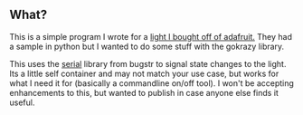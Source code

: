 ## What?

This is a simple program I wrote for a [light I bought off of adafruit.](https://www.adafruit.com/product/5125) They had
a sample in python but I wanted to do some stuff with the gokrazy library.

This uses the [serial](https://github.com/bugstr/go-serial) library from bugstr to
signal state changes to the light. Its a little self container and may not match
your use case, but works for what I need it for (basically a commandline on/off 
tool). I won't be accepting enhancements to this, but wanted to publish in case anyone
else finds it useful.
